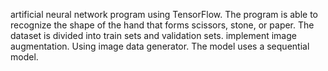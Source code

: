 artificial neural network program using TensorFlow. The program is able to recognize the shape of the hand that forms scissors, stone, or paper.
The dataset is divided into train sets and validation sets.
implement image augmentation.
Using image data generator.
The model uses a sequential model.
